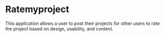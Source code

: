 # Ratemyproject
This application allows a user to post their projects for other users to rate the project based on design, usability, and content.
